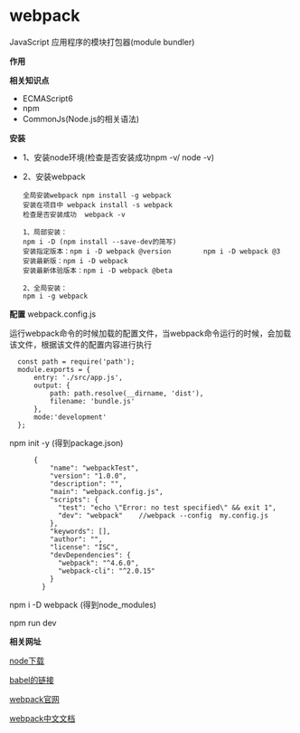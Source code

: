 webpack
=====
JavaScript 应用程序的模块打包器(module bundler)

**作用**



**相关知识点**
* ECMAScript6
* npm
* CommonJs(Node.js的相关语法)

**安装**
* 1、安装node环境(检查是否安装成功npm -v/ node -v) 
* 2、安装webpack

      全局安装webpack npm install -g webpack
      安装在项目中 webpack install -s webpack
      检查是否安装成功  webpack -v
      
      1、局部安装：
      npm i -D (npm install --save-dev的简写)
      安装指定版本：npm i -D webpack @version        npm i -D webpack @3 
      安装最新版：npm i -D webpack
      安装最新体验版本：npm i -D webpack @beta

      2、全局安装：
      npm i -g webpack
      
**配置**
webpack.config.js

运行webpack命令的时候加载的配置文件，当webpack命令运行的时候，会加载该文件，根据该文件的配置内容进行执行
      
      const path = require('path');
      module.exports = {
          entry: './src/app.js',
          output: {
              path: path.resolve(__dirname, 'dist'),
              filename: 'bundle.js'
          },
          mode:'development'
      };

 npm init -y  (得到package.json)
 
          {
              "name": "webpackTest",
              "version": "1.0.0",
              "description": "",
              "main": "webpack.config.js",
              "scripts": {
                "test": "echo \"Error: no test specified\" && exit 1",
                "dev": "webpack"    //webpack --config  my.config.js
              },
              "keywords": [],
              "author": "",
              "license": "ISC",
              "devDependencies": {
                "webpack": "^4.6.0",
                "webpack-cli": "^2.0.15"
              }
            }        
 
 npm i -D webpack (得到node_modules)
 
 npm run dev
 
**相关网址**

[node下载](https://nodejs.org/en/download/) 

[babel的链接](https://babeljs.io)

[webpack官网](https://webpack.js.org/)

[webpack中文文档](https://doc.webpack-china.org/concepts/)


